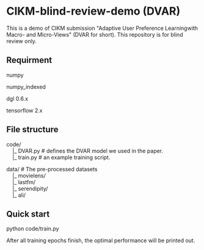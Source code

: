 # CIKM-blind-review-demo (DVAR)
This is a demo of CIKM submission "Adaptive User Preference Learningwith Macro- and Micro-Views" (DVAR for short). This repository is for blind review only.
## Requirment

numpy

numpy_indexed

dgl 0.6.x

tensorflow 2.x

## File structure

code/</br>
&nbsp;&nbsp;&nbsp;&nbsp;|_ DVAR.py  \# defines the DVAR model we used in the paper.</br>
&nbsp;&nbsp;&nbsp;&nbsp;|_ train.py  \# an example training script. </br>

data/ \# The pre-processed datasets</br>
&nbsp;&nbsp;&nbsp;&nbsp;|_ movielens/</br>
&nbsp;&nbsp;&nbsp;&nbsp;|_ lastfm/</br>
&nbsp;&nbsp;&nbsp;&nbsp;|_ serendipity/</br>
&nbsp;&nbsp;&nbsp;&nbsp;|_ ali/</br>

## Quick start

python code/train.py

After all training epochs finish, the optimal performance will be printed out.
